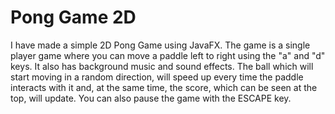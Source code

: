 # Pong Game 2D

I have made a simple 2D Pong Game using JavaFX.
The game is a single player game where you can move a paddle left to right using the "a" and "d" keys. It also has background music and sound effects.
The ball which will start moving in a random direction, will speed up every time the paddle interacts with it and, at the same time, the score, which can be seen at the top, will update.
You can also pause the game with the ESCAPE key.


